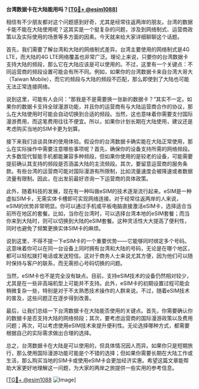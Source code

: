 **台湾数据卡在大陆能用吗？[[TG💪+ @esim1088](https://t.me/s/esim1088)]**

相信有不少朋友都对这个问题感到好奇，尤其是经常往返两岸的朋友。台湾的数据卡能不能在大陆使用呢？这其实是一个挺复杂的问题，涉及到网络制式、运营商政策以及实际使用的场景等多方面的因素。今天就来给大家详细聊聊这个话题。

首先，我们需要了解台湾和大陆的网络制式差异。台湾主要使用的网络制式是4G LTE，而大陆的4G LTE网络覆盖也非常广泛。理论上来说，只要你的台湾数据卡支持大陆的频段，那么它在大陆应该是可以使用的。不过，这里有一个关键点：不同运营商的频段设置可能会有所不同。例如，如果你的台湾数据卡来自台湾大哥大（Taiwan Mobile），而它的频段与大陆的频段不匹配，那么即使到了大陆也可能无法正常连接网络。

说到这里，可能有人会问：“那我是不是需要换一张新的数据卡？”其实不一定。如果你的数据卡支持全球漫游功能，并且你的运营商有与大陆运营商合作的协议，那么在大陆使用时可能会自动切换到合适的频段。当然，这也意味着你需要支付国际漫游费用，而这笔费用往往不便宜。所以，如果你计划长期在大陆使用，建议还是考虑购买当地的SIM卡更为划算。

接下来我们谈谈具体的使用体验。假设你的台湾数据卡确实能在大陆正常使用，那么在实际操作中需要注意哪些事项呢？首先，确保你的设备支持所需的网络频段。大多数现代智能手机都能兼容多种频段，但如果你使用的是较老的设备，可能需要提前确认其支持的频段是否涵盖大陆的主流频段。其次，要留意运营商的服务条款。有些台湾的运营商可能对国际漫游有所限制，比如流量速度会被降速或者数据流量有限制。因此，在出发前最好咨询一下运营商的具体政策。

此外，随着科技的发展，现在有一种叫做eSIM的技术逐渐流行起来。eSIM是一种虚拟SIM卡，无需实体卡槽即可实现网络连接。对于经常往返两岸的人来说，eSIM的优势非常明显。你可以通过手机或平板电脑直接激活eSIM卡，选择适合当前所在地区的套餐。比如，当你在台湾时，可以选择台湾本地的eSIM套餐；而当你来到大陆时，则可以切换到大陆的eSIM套餐。这种灵活性大大提高了便利性，同时也避免了频繁更换实体SIM卡的麻烦。

说到这里，不得不提一下eSIM卡的一个重要优势——它能够同时绑定多个号码。这意味着你可以在同一台设备上同时拥有台湾和大陆的号码，无论是在哪个地区，都可以轻松拨打电话或发送短信。这对于商务人士来说尤其方便，因为他们可以随时保持与客户的联系，而无需担心号码切换的问题。

当然，eSIM卡也不是完全没有缺点。目前，支持eSIM技术的设备仍然相对较少，尤其是在一些非高端机型上可能并不支持。此外，eSIM卡的初期设置过程可能会稍微复杂一些，特别是对于不太熟悉技术操作的人群来说。不过，随着eSIM技术的普及，这些问题正在逐步得到改善。

最后，让我们总结一下台湾数据卡在大陆能否使用的关键点。首先，你需要确认你的数据卡是否支持大陆的网络频段；其次，要考虑运营商的国际漫游政策以及费用问题；再次，可以考虑使用eSIM技术来提升便利性。无论选择哪种方式，都需要根据自己的实际需求做出合理的选择。

总之，台湾数据卡在大陆是可以使用的，但具体情况因人而异。如果你只是短期旅行，那么使用国际漫游功能可能是个不错的选择；但如果你需要长期在大陆工作或生活，那么购买当地的SIM卡或使用eSIM卡会更加经济实惠。希望这篇文章能帮助大家更好地理解这一问题，为大家的两岸之旅提供一些实用的参考信息。

[[TG💪+ @esim1088](https://t.me/s/esim1088) ![Image](https://i.postimg.cc/4NQfJmqS/Snipaste-2025-05-13-00-14-12.png)]